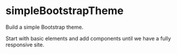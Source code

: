 # simpleBootstrapTheme

Build a simple Bootstrap theme.

Start with basic elements and add components until we have a fully responsive site.
